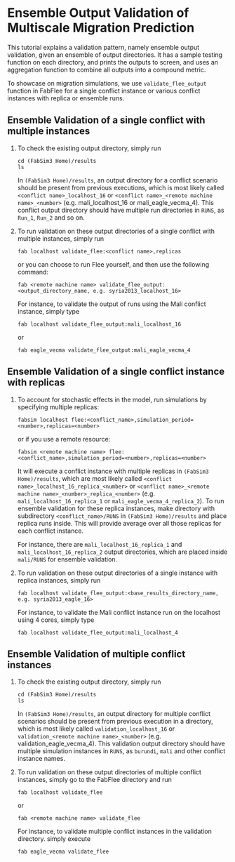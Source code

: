 Ensemble Output Validation of Multiscale Migration Prediction
======

This tutorial explains a validation pattern, namely ensemble output validation, given an ensemble of output directories. 
It has a sample testing function on each directory, and prints the outputs to screen, and uses an aggregation function to combine all outputs into a compound metric.

To showcase on migration simulations, we use `validate_flee_output` function in FabFlee for a single conflict instance or various conflict instances with replica or ensemble runs.

## Ensemble Validation of a single conflict with multiple instances

1.  To check the existing output directory, simply run
    ```
    cd (FabSim3 Home)/results
    ls
    ```
    In `(FabSim3 Home)/results`, an output directory for a conflict scenario should be present from previous executions, which is most likely called `<conflict name>_localhost_16` or `<conflict name>_<remote machine name>_<number>` (e.g. mali_localhost_16 or mali_eagle_vecma_4). This conflict output directory should have multiple run directories in `RUNS`, as `Run_1`, `Run_2` and so on.
    
2.  To run validation on these output directories of a single conflict with multiple instances, simply run
    ```
    fab localhost validate_flee:<conflict name>,replicas 
    ```    
    or you can choose to run Flee yourself, and then use the following command:
    ```
    fab <remote machine name> validate_flee_output:<output_directory_name, e.g. syria2013_localhost_16> 
    ```
    
    For instance, to validate the output of runs using the Mali conflict instance, simply type
    ```
    fab localhost validate_flee_output:mali_localhost_16
    ```
    or
    ```
    fab eagle_vecma validate_flee_output:mali_eagle_vecma_4 
    ```

## Ensemble Validation of a single conflict instance with replicas
1.  To account for stochastic effects in the model, run simulations by specifying multiple replicas:
    ```
    fabsim localhost flee:<conflict_name>,simulation_period=<number>,replicas=<number>
    ```
    or if you use a remote resource:
    ```
    fabsim <remote machine name> flee:<conflict_name>,simulation_period=<number>,replicas=<number>
    ```
    It will execute a conflict instance with multiple replicas in `(FabSim3 Home)/results`, which are most likely called `<conflict name>_localhost_16_replica_<number>` or `<conflict name>_<remote machine name>_<number>_replica_<number>` (e.g. `mali_localhost_16_replica_1` or `mali_eagle_vecma_4_replica_2`). To run ensemble validation for these replica instances, make directory with subdirectory `<conflict_name>/RUNS` in `(FabSim3 Home)/results` and place replica runs inside. This will provide average over all those replicas for each conflict instance. 
    
    For instance, there are `mali_localhost_16_replica_1` and `mali_localhost_16_replica_2` output directories, which are placed inside `mali/RUNS` for ensemble validation.      
    
2. To run validation on these output directories of a single instance with replica instances, simply run
    ```
    fab localhost validate_flee_output:<base_results_directory_name, e.g. syria2013_eagle_16>
    ```

    
    For instance, to validate the Mali conflict instance run on the localhost using 4 cores, simply type
    ```
    fab localhost validate_flee_output:mali_localhost_4
    ```

    
## Ensemble Validation of multiple conflict instances

1.  To check the existing output directory, simply run
    ```
    cd (FabSim3 Home)/results
    ls
    ```
    In `(FabSim3 Home)/results`, an output directory for multiple conflict scenarios should be present from previous execution in a directory, which is most likely called `validation_localhost_16` or `validation_<remote machine name>_<number>` (e.g. validation_eagle_vecma_4). This validation output directory should have multiple simulation instances in `RUNS`, as `burundi`, `mali` and other conflict instance names.
    
2.  To run validation on these output directories of multiple conflict instances, simply go to the FabFlee directory and run
    ```
    fab localhost validate_flee
    ```
    or
    ```
    fab <remote machine name> validate_flee
    ```
    
    For instance, to validate multiple conflict instances in the validation directory. simply execute
    ```
    fab eagle_vecma validate_flee
    ```

